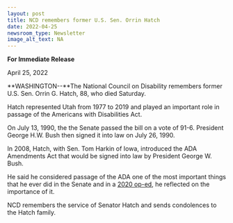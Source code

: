 ```yaml
---
layout: post
title: NCD remembers former U.S. Sen. Orrin Hatch
date: 2022-04-25
newsroom_type: Newsletter
image_alt_text: NA
---
```

**For Immediate Release**

April 25, 2022

**WASHINGTON--**The National Council on Disability remembers former U.S. Sen. Orrin G. Hatch, 88, who died Saturday.

Hatch represented Utah from 1977 to 2019 and played an important role in passage of the Americans with Disabilities Act.

On July 13, 1990, the the Senate passed the bill on a vote of 91-6. President George H.W. Bush then signed it into law on July 26, 1990.

In 2008, Hatch, with Sen. Tom Harkin of Iowa, introduced the ADA Amendments Act that would be signed into law by President George W. Bush.

He said he considered passage of the ADA one of the most important things that he ever did in the Senate and in a [2020 op-ed](https://orrinhatchfoundation.org/oped-posts/americanswithdisabilitiesactanniversary), he reflected on the importance of it.

NCD remembers the service of Senator Hatch and sends condolences to the Hatch family.